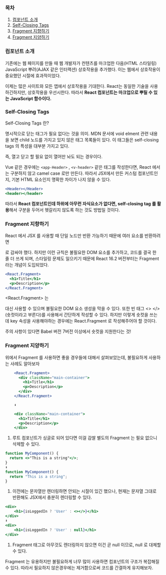 ### 목차

1. [컴포넌트 소개](#컴포넌트-소개)
2. [Self-Closing Tags](#self-closing-tags)
3. [Fragment 지향하기](#fragment-지향하기)
4. [Fragment 지양하기](#fragment-지양하기)

### 컴포넌트 소개

기존에는 웹 페이지를 만들 때 웹 개발자가 컨텐츠를 마크업한 다음(HTML 스타일링) JavaScript 뿌려(AJAX 같은 인터랙션) 상호작용을 추가했다. 이는 웹에서 상호작용이 중요했던 시절에 효과적이었다.

이제는 많은 사이트와 모든 앱에서 상호작용을 기대한다. React는 동일한 기술을 사용하긴하지만, 상호작용을 우선시한다. 따라서 **React 컴포넌트는 마크업으로 뿌릴 수 있는 JavaScript 함수이다.**

### Self-Closing Tags

Self-Closing Tags 란?

명시적으로 닫는 태그가 필요 없다는 것을 의미. MDN 문서에 void elment 관련 내용을 보면 child 노드를 가지고 있지 않은 태그 목록들이 있다. 이 태그들은 self-closing tags 의 특성을 대부분 가지고 있다.

즉, 열고 닫고 할 필요 없이 열어만 놔도 되는 경우이다.

Vue 같은 경우에는 `<app-Header>` , `<v-header>` 같은 태그를 작성한다면, React 에서는 구분하지 않고 camel case 로만 만든다. 따라서 JSX에서 만든 커스텀 컴포넌트인지, 기본 HTML 요소인지 명확한 차이가 나지 않을 수 있다.

```jsx
<Header></Header>
<header></header>
```

따라서 **React 컴포넌트인데 하위에 아무런 자식요소가 없다면, self-closing tag 를 활용**해서 구분을 두어서 헷갈리지 않도록 하는 것도 방법일 것이다.

### Fragment 지향하기

React 에서 JSX 를 사용할 때 단일 노드만 반환 가능하기 때문에 여러 요소를 반환하려면 <div> 로 감싸야 했다. 하지만 이런 규칙은 불필요한 DOM 요소를 추가하고, 코드를 결국 한 줄 더 쓰게 되며, 스타일링 문제도 일으키기 때문에 React 16.2 버전부터는 Fragment 라는 개념이 도입되었다.

```jsx
<React.Fragment>
  <h1>Title</h1>
  <p>Description</p>
</React.Fragment>
```

<React.Fragment> 는 <div> 대신 사용할 수 있으며 불필요한 DOM 요소 생성을 막을 수 있다. 또한 빈 태그 <> </> (숏컷이라고 부른다)를 사용해서 간단하게 작성할 수 있다. 하지만 이렇게 숏컷을 쓰는데 key 속성을 사용해야하는 경우에는 React.Fragment 로 작성해주어야 할 것이다.

주의 사항이 있다면 Babel 버전 7버전 이상에서 숏컷을 지원한다는 것!

### Fragment 지양하기

위에서 Fragment 를 사용하면 좋을 경우들에 대해서 살펴보았는데, 불필요하게 사용하는 사례도 알아보자

```jsx
   	<React.Fragment>
      <div className="main-container">
        <h1>Title</h1>
        <p>Description</p>
      </div>
    </React.Fragment>

    ⬇️

    <div className="main-container">
      <h1>Title</h1>
      <p>Description</p>
    </div>
```

1.  루트 컴포넌트가 싱글로 되어 있다면 이걸 감쌀 별도의 Fragment 는 필요 없으니 삭제할 수 있다.

```jsx
function MyComponent() {
  return <>"This is a string"</>;
}
⬇️
function MyComponent() {
  return "This is a string";
}
```

1. 이전에는 문자열만 렌더링하면 안되는 시절이 있긴 했으나, 현재는 문자열 그대로 반환해도 JSX에서 충분히 렌더링할 수 있다.

```jsx
<div>
	<h1>{isLoggedIn ? 'User' : <></>}</h1>
</div>
⬇️
<div>
	<h1>{isLoggedIn ? 'User' : null}</h1>
</div>
```

1. Fragment 태그로 아무것도 렌더링하지 않으면 이건 곧 null 이므로, null 로 대체할 수 있다.

Fragment 는 유용하지만 불필요하게 너무 많이 사용하면 컴포넌트의 구조가 복잡해질 수 있다. 따라서 필요하지 않은경우에는 제거함으로써 코드를 간결하게 유지해보자.
